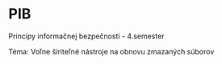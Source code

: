 # PIB
Princípy informačnej bezpečnosti - 4.semester

Téma: Voľne šíriteľné nástroje na obnovu zmazaných súborov
